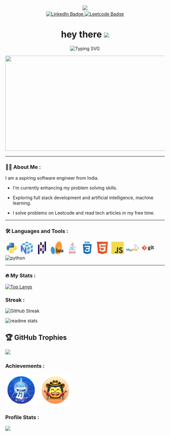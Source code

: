 <div id="header" align="center">
  <img src="https://media.giphy.com/media/M9gbBd9nbDrOTu1Mqx/giphy.gif" width="100"/>
</div>
<div id="badges" align="center">
  <a href="https://www.linkedin.com/in/shreya-s1107/">
    <img src="https://img.shields.io/badge/LinkedIn-blue?style=for-the-badge&logo=linkedin&logoColor=white" alt="LinkedIn Badge"/>
  </a>
  <a href="https://leetcode.com/u/shreyaaa11/">
    <img src="https://img.shields.io/badge/Leetcode-grey?style=for-the-badge&logo=leetcode&logoColor=black" alt="Leetcode Badge"/>
  </a>
</div>
<h1 align="center">
  hey there
  <img src="https://media.giphy.com/media/hvRJCLFzcasrR4ia7z/giphy.gif" width="30px"/>
</h1>
<p align="center">
  <img src="https://readme-typing-svg.herokuapp.com?font=Fira+Code&size=24&pause=1000&color=FFFFFF&center=true&vCenter=true&width=600&weight=800&lines=I+am+Shreya+S;A+Passionate+Software+Developer" alt="Typing SVG" />
</p>
<div align="center">
  <img src="https://media.giphy.com/media/dWesBcTLavkZuG35MI/giphy.gif" width="600" height="300"/>
</div>


---

### :woman_technologist: About Me :
I am a aspiring software engineer from India.

- I'm currently enhancing my problem solving skills.

- Exploring full stack development and artificial intelligence, machine learning.
  
- I solve problems on Leetcode and read tech articles in my free time. 




---

### :hammer_and_wrench: Languages and Tools :

<div>
  <img src="https://github.com/devicons/devicon/blob/master/icons/python/python-original.svg" title="Python" alt="Python" width="40" height="40"/>&nbsp;
  <img src="https://github.com/devicons/devicon/blob/master/icons/numpy/numpy-original.svg" title="NumPy" alt="NumPy" width="40" height="40"/>&nbsp;
  <img src="https://github.com/devicons/devicon/blob/master/icons/pandas/pandas-original.svg" title="Pandas" alt="Pandas" width="40" height="40"/>&nbsp;
  <img src="https://raw.githubusercontent.com/scikit-learn/scikit-learn/main/doc/logos/scikit-learn-logo-without-subtitle.svg" title="Scikit-learn" alt="Scikit-learn" width="40" height="40"/>&nbsp;
  <img src="https://github.com/devicons/devicon/blob/master/icons/java/java-original-wordmark.svg" title="Java" alt="Java" width="40" height="40"/>&nbsp;
  <img src="https://github.com/devicons/devicon/blob/master/icons/css3/css3-plain-wordmark.svg"  title="CSS3" alt="CSS" width="40" height="40"/>&nbsp;
  <img src="https://github.com/devicons/devicon/blob/master/icons/html5/html5-original.svg" title="HTML5" alt="HTML" width="40" height="40"/>&nbsp;
  <img src="https://github.com/devicons/devicon/blob/master/icons/javascript/javascript-original.svg" title="JavaScript" alt="JavaScript" width="40" height="40"/>&nbsp;
  <img src="https://github.com/devicons/devicon/blob/master/icons/mysql/mysql-original-wordmark.svg" title="MySQL"  alt="MySQL" width="40" height="40"/>&nbsp;
  <img src="https://github.com/devicons/devicon/blob/master/icons/git/git-original-wordmark.svg" title="Git" **alt="Git" width="40" height="40"/>&nbsp;
  <img src="https://img.shields.io/badge/Python-3776AB?style=for-the-badge&logo=python&logoColor=white" title="python" alt="python" width="40" height ="40"/>
</div>

---

### :fire: My Stats :
[![Top Langs](https://github-readme-stats.vercel.app/api/top-langs/?username=Shreyaaa-11&layout=compact&theme=vision-friendly-dark)](https://github.com/anuraghazra/github-readme-stats)

### Streak :
![GitHub Streak](https://github-readme-streak-stats.herokuapp.com?user=Shreyaaa-11&theme=dark&hide_border=true&date_format=M%20j%5B%2C%20Y%5D&ring=2234AE&fire=D3D3D3&currStreakLabel=D3D3D3&sideNums=7A7ADB)

<div align=left>
  <img width=390 src="https://github-readme-stats.vercel.app/api?username=Shreyaaa-11&show_icons=true&theme=react&rank_icon=github&border_radius=10" alt="readme stats" />
</div>

## 🏆 GitHub Trophies
![](https://github-profile-trophy.vercel.app/?username=Shreyaaa-11&theme=radical&no-frame=false&no-bg=true&margin-w=4)
### Achievements :
<div>
  <img src="https://raw.githubusercontent.com/Schweinepriester/github-profile-achievements/main/images/pull-shark-default.png" width="100px">&nbsp;
  <img src="https://raw.githubusercontent.com/Schweinepriester/github-profile-achievements/main/images/quickdraw-default.png" width="100px"/>
</div>

### Profile Stats :

![](https://komarev.com/ghpvc/?username=Shreyaaa-11&color=green)

<!---
Shreyaaa-11/Shreyaaa-11 is a ✨ special ✨ repository because its `README.md` (this file) appears on your GitHub profile.
You can click the Preview link to take a look at your changes.
--->
